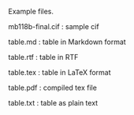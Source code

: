 Example files.

mb118b-final.cif  : sample cif 

table.md          : table in Markdown format

table.rtf         : table in RTF

table.tex         : table in LaTeX format

table.pdf         : compiled tex file

table.txt         : table as plain text

